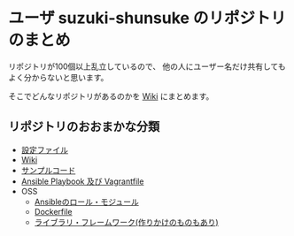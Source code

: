 # ユーザ suzuki-shunsuke のリポジトリのまとめ

リポジトリが100個以上乱立しているので、 他の人にユーザー名だけ共有してもよく分からないと思います。

そこでどんなリポジトリがあるのかを [Wiki](https://github.com/suzuki-shunsuke/profile/wiki) にまとめます。

## リポジトリのおおまかな分類

* [設定ファイル](https://github.com/suzuki-shunsuke/profile/wiki/config)
* [Wiki](https://github.com/suzuki-shunsuke/profile/wiki/wiki)
* [サンプルコード](https://github.com/suzuki-shunsuke/profile/wiki/sample-code)
* [Ansible Playbook 及び Vagrantfile](https://github.com/suzuki-shunsuke/profile/wiki/ansible-playbook)
* OSS
  * [Ansibleのロール・モジュール](https://github.com/suzuki-shunsuke/profile/wiki/ansible)
  * [Dockerfile](https://github.com/suzuki-shunsuke/profile/wiki/docker)
  * [ライブラリ・フレームワーク(作りかけのものもあり)](https://github.com/suzuki-shunsuke/profile/wiki/library)
